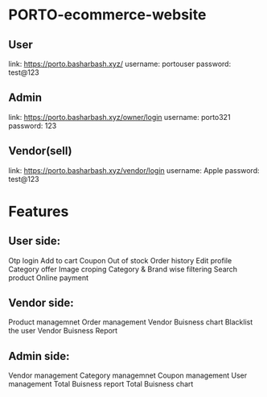 # PORTO-ecommerce-website


User
------

link: https://porto.basharbash.xyz/
username: portouser
password: test@123


Admin 
--------

link: https://porto.basharbash.xyz/owner/login
username: porto321            
password: 123                      


Vendor(sell)
-------------

link: https://porto.basharbash.xyz/vendor/login
username: Apple
password: test@123


Features
=========

User side: 
----------

Otp login
Add to cart
Coupon
Out of stock
Order history
Edit profile
Category offer
Image croping
Category & Brand wise filtering
Search product
Online payment

Vendor side: 
------------

Product managemnet
Order management
Vendor Buisness chart
Blacklist the user
Vendor Buisness Report

Admin side: 
-----------

Vendor management
Category managemnet
Coupon management
User management
Total Buisness report
Total Buisness chart